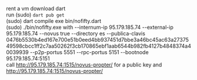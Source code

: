 rent a vm 
download dart    
run (sudo) ```dart pub get```    
(sudo) dart compile exe bin/nofifty.dart    
(sudo) ./bin/nofifty.exe with --internum-ip 95.179.185.74 --external-ip 95.179.185.74  --novus true --directory es --publica-clavis 0476b5530b4ed167e700e51b0eed4bb937451d7bbe3a46bc45ac63a2737549598cbcc1ff2c7aa50262f3cb170865ebf1aab6544b982fb4127b4848374a40039939 --p2p-portus 5551 --rpc-portus 5151 --bootnode 95.179.185.74:5151    
call http://95.179.185.74:1515/novus-propter/ for a public key
and http://95.179.185.74:1515/novus-propter/

